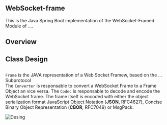 ## WebSocket-frame 

This is the Java Spring Boot implementation of the WebSocket-Framed Module of .... 

## Overview  



## Class Design 


## 

```Frame``` is the JAVA representation of a Web Socket Framew, based on the ... Subprotocol  
The ```Converter``` is responsable to convert a WebSocket Frame to a Frame Object an vice versa. 
The ```Codec``` is responsable to decode and encode the WebSocket frame. The frame itself is encoded 
with either the object serialization format JavaScript Object Notation (**JSON**, RFC4627), 
Concise Binary Object Representation (**CBOR**, RFC7049) or MsgPack.  


![Desing](web_socket_framed.jpg)